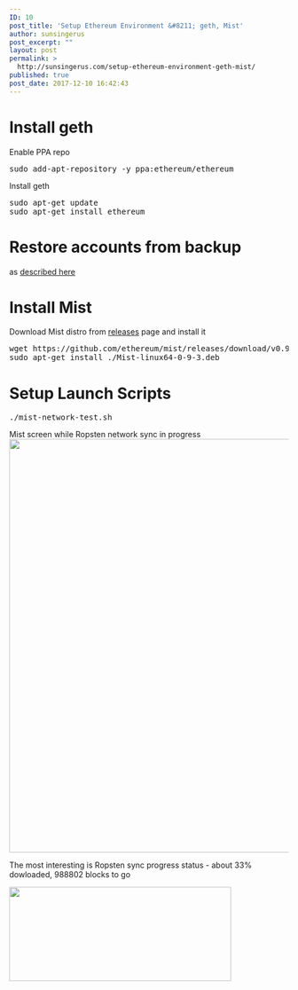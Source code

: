 ```yaml
---
ID: 10
post_title: 'Setup Ethereum Environment &#8211; geth, Mist'
author: sunsingerus
post_excerpt: ""
layout: post
permalink: >
  http://sunsingerus.com/setup-ethereum-environment-geth-mist/
published: true
post_date: 2017-12-10 16:42:43
---
```

<h1>Install geth</h1>
Enable PPA repo
<pre class="prettyprint">sudo add-apt-repository -y ppa:ethereum/ethereum
</pre>
Install geth
<pre class="prettyprint">sudo apt-get update
sudo apt-get install ethereum
</pre>
<h1>Restore accounts from backup</h1>
as <a href="http://sunsingerus.com/backup-and-restore-ethereum-accountswallets/" target="_blank" rel="noopener">described here</a>
<h1>Install Mist</h1>
Download Mist distro from <a href="https://github.com/ethereum/mist/releases" target="_blank" rel="noopener">releases</a> page and install it
<pre class="prettyprint">wget https://github.com/ethereum/mist/releases/download/v0.9.3/Mist-linux64-0-9-3.deb
sudo apt-get install ./Mist-linux64-0-9-3.deb
</pre>
<h1>Setup Launch Scripts</h1>
<pre class="prettyprint">./mist-network-test.sh
</pre>
Mist screen while Ropsten network sync in progress
<img class="alignnone size-full wp-image-28" src="http://sunsingerus.com/wp-content/uploads/2017/12/sync-in-progress-ropsten.png" alt="" width="1234" height="746" />

The most interesting is Ropsten sync progress status - about 33% dowloaded, 988802 blocks to go

<img class="alignnone size-full wp-image-30" src="http://sunsingerus.com/wp-content/uploads/2017/12/sync-in-progress-ropsten-corner.png" alt="" width="400" height="170" />
